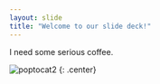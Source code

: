 ```yaml
---
layout: slide
title: "Welcome to our slide deck!"
---
```


I need some serious coffee.

![poptocat2](https://octodex.github.com/images/poptocat_v2.png)
{: .center}
